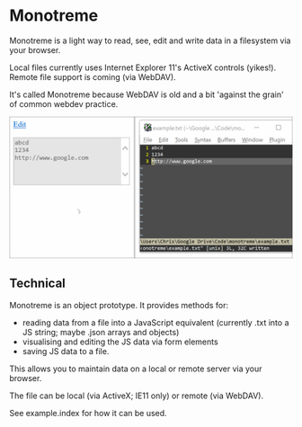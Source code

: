 # Monotreme

Monotreme is a light way to read, see, edit and write data in a filesystem via your browser.

Local files currently uses Internet Explorer 11's ActiveX controls (yikes!). Remote file support is coming (via WebDAV).

It's called Monotreme because WebDAV is old and a bit 'against the grain' of common webdev practice.

![Example GIF](example.gif)

## Technical

Monotreme is an object prototype. It provides methods for:

- reading data from a file into a JavaScript equivalent (currently .txt into a JS string; maybe .json arrays and objects)
- visualising and editing the JS data via form elements
- saving JS data to a file.

This allows you to maintain data on a local or remote server via your browser.

The file can be local (via ActiveX; IE11 only) or remote (via WebDAV).

See example.index for how it can be used.
